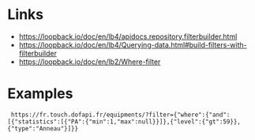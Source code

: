 # Links

* https://loopback.io/doc/en/lb4/apidocs.repository.filterbuilder.html
* https://loopback.io/doc/en/lb4/Querying-data.html#build-filters-with-filterbuilder
* https://loopback.io/doc/en/lb2/Where-filter

# Examples

```
 https://fr.touch.dofapi.fr/equipments/?filter={"where":{"and":[{"statistics":[{"PA":{"min":1,"max":null}}]},{"level":{"gt":59}},{"type":"Anneau"}]}}
```
